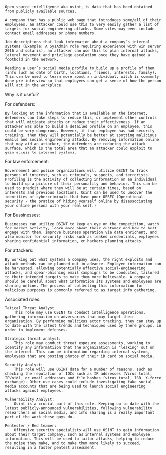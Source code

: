 	Open source intelligence aka osint, is data that has beed obtained from publicly available sources.
	
	A company that has a public web page that introduces some/all of their employees, an attacker could use this to very easily gather a list of targets for social engineering attacks. Some sites may even include contact email addresses or phone numbers.
	
	Job descriptions that leak information about a company´s internal systems (Example: A SysAdmin role requiring experience with win server 2016 and solaris), an attacker can use this to plan internal attacks, lateral movement and privilege escalation once they have gained a foothold in the network.
	
	Reading a user´s social media profile to build up a profile of them (info such as date of birth, locations, friends, interests, family). This can be used to learn more about an individual, witch is commonly done pre-interview so that employees can get a sense of how the person will act in the workplace

Why is it useful?

For defenders:

	By looking at the information that is available on the internet, defenders can take steps to reduce this, or implement other controls that will mitigate attacks or reduce their effectiveness. If an attacker was able to build a detailed profile on an employee, this could be very dangerous. However, if that employee has had security training, then they will potentially be better at spotting malicious emails and social engineering attacks. By removing information online that may aid an attacker, the defenders are reducing the attack surface, which is the total area that an attacker could exploit to gain access to internal systems.

For law enforcement:

	Governement and police organizations will utilize OSINT to track persons of interest, such as criminals, suspects, and terrorists. Profiling is the activity of collecting information on an individual to build up a picture of their personality and behavior. This can be used to predcit where they will be at certain times, based on interests and previous locations. Osint can be used to uncover the identities of cybercriminals that have poor OPSEC (Operational security - the pratice of hiding yourself online by disassociating your online persona with your real self.)

For Bussinesses:

	Businesses can utilize OSINT to keep an eye on the competition, watch for market activity, learn more about their customer and how to best engage with them, improve business operation via data enrichent, and also monitor for security risks such as leaked credentials, employees sharing confidential information, or hackers planning attacks.

For attackers:

	By working out what systems a company uses, the right exploits and attack methods can be planned out in advance. Employee information can be harvested, allowing potentially effective social-engineering attacks, and spear-phishing email campaigns to be conducted, tailored to their intended targets to make them more believable. A company should be careful about what information its systems and employees are sharing online. The process of collecting this information for malicious purposes is commonly referred to as target info gathering.



Associated roles:

	Tatical Threat Analyst
		This role may use OSINT to conduct intelligence operations, gathering information on adversaries that may target their organization. By performing malicious actor tracking, they can stay up to date with the latest trends and techniques used by there groups, in order to implement defenses. 

	Strategic threat analyst:
		This role may conduct threat exposure assessments, working to identify any informatiion that the organization is "leaking" out on the internet. This can be information regarding internal systems, employees that are posting photos of their iD card on social media.

	Security Analyst:
		This role will use OSINT data for a number of reasons, such as checking the reputation of IOCs such as IP addresses (Virus total, IPVoid), or email addresses and file hashes (virus total, ISB, X-force exchange). Other use cases could include investigating fake social-media accounts that are being used to launch social engineering attacks against employees.

	Vulnerability Analyst:
		Osint is a crucial part of this role. Keeping up to date with the latest publicly-announced vulnerabilities, following vulnerability researchers on social media, and info sharing is a really important part of the work these guys do.

	Pentester / Red teamer:
		Offensive security specialists will use OSINT to gain information about their target company, such as internal systems and employee information. This will be used to tailor attacks, helping to reduce the noise they make, and to make them more likely to succeed, resulting in a faster pentest assessment.